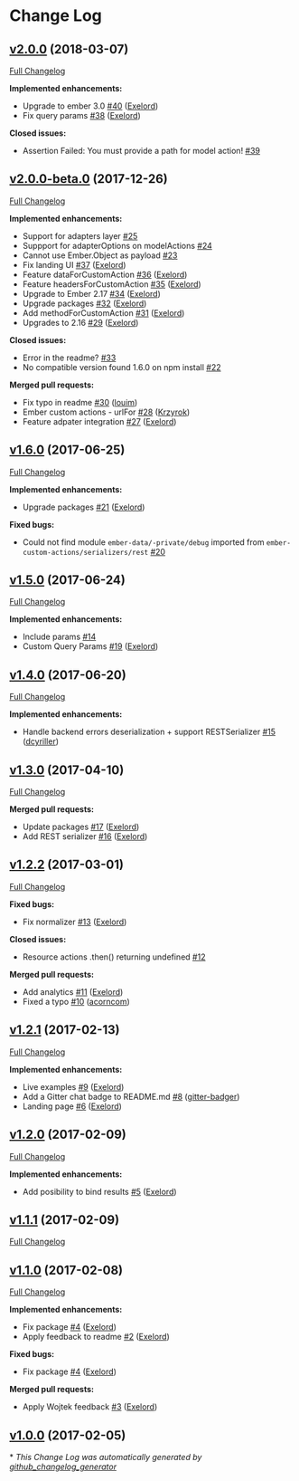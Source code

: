 # Change Log

## [v2.0.0](https://github.com/Exelord/ember-custom-actions/tree/v2.0.0) (2018-03-07)
[Full Changelog](https://github.com/Exelord/ember-custom-actions/compare/v2.0.0-beta.0...v2.0.0)

**Implemented enhancements:**

- Upgrade to ember 3.0 [\#40](https://github.com/Exelord/ember-custom-actions/pull/40) ([Exelord](https://github.com/Exelord))
- Fix query params [\#38](https://github.com/Exelord/ember-custom-actions/pull/38) ([Exelord](https://github.com/Exelord))

**Closed issues:**

- Assertion Failed: You must provide a path for model action! [\#39](https://github.com/Exelord/ember-custom-actions/issues/39)

## [v2.0.0-beta.0](https://github.com/Exelord/ember-custom-actions/tree/v2.0.0-beta.0) (2017-12-26)
[Full Changelog](https://github.com/Exelord/ember-custom-actions/compare/v1.6.0...v2.0.0-beta.0)

**Implemented enhancements:**

- Support for adapters layer [\#25](https://github.com/Exelord/ember-custom-actions/issues/25)
- Suppport for adapterOptions on modelActions [\#24](https://github.com/Exelord/ember-custom-actions/issues/24)
- Cannot use Ember.Object as payload [\#23](https://github.com/Exelord/ember-custom-actions/issues/23)
- Fix landing UI [\#37](https://github.com/Exelord/ember-custom-actions/pull/37) ([Exelord](https://github.com/Exelord))
- Feature dataForCustomAction [\#36](https://github.com/Exelord/ember-custom-actions/pull/36) ([Exelord](https://github.com/Exelord))
- Feature headersForCustomAction [\#35](https://github.com/Exelord/ember-custom-actions/pull/35) ([Exelord](https://github.com/Exelord))
- Upgrade to Ember 2.17 [\#34](https://github.com/Exelord/ember-custom-actions/pull/34) ([Exelord](https://github.com/Exelord))
- Upgrade packages [\#32](https://github.com/Exelord/ember-custom-actions/pull/32) ([Exelord](https://github.com/Exelord))
- Add methodForCustomAction [\#31](https://github.com/Exelord/ember-custom-actions/pull/31) ([Exelord](https://github.com/Exelord))
- Upgrades to 2.16 [\#29](https://github.com/Exelord/ember-custom-actions/pull/29) ([Exelord](https://github.com/Exelord))

**Closed issues:**

- Error in the readme? [\#33](https://github.com/Exelord/ember-custom-actions/issues/33)
- No compatible version found 1.6.0 on npm install [\#22](https://github.com/Exelord/ember-custom-actions/issues/22)

**Merged pull requests:**

- Fix typo in readme [\#30](https://github.com/Exelord/ember-custom-actions/pull/30) ([louim](https://github.com/louim))
- Ember custom actions - urlFor [\#28](https://github.com/Exelord/ember-custom-actions/pull/28) ([Krzyrok](https://github.com/Krzyrok))
- Feature adpater integration [\#27](https://github.com/Exelord/ember-custom-actions/pull/27) ([Exelord](https://github.com/Exelord))

## [v1.6.0](https://github.com/Exelord/ember-custom-actions/tree/v1.6.0) (2017-06-25)
[Full Changelog](https://github.com/Exelord/ember-custom-actions/compare/v1.5.0...v1.6.0)

**Implemented enhancements:**

- Upgrade packages [\#21](https://github.com/Exelord/ember-custom-actions/pull/21) ([Exelord](https://github.com/Exelord))

**Fixed bugs:**

- Could not find module `ember-data/-private/debug` imported from `ember-custom-actions/serializers/rest` [\#20](https://github.com/Exelord/ember-custom-actions/issues/20)

## [v1.5.0](https://github.com/Exelord/ember-custom-actions/tree/v1.5.0) (2017-06-24)
[Full Changelog](https://github.com/Exelord/ember-custom-actions/compare/v1.4.0...v1.5.0)

**Implemented enhancements:**

- Include params [\#14](https://github.com/Exelord/ember-custom-actions/issues/14)
- Custom Query Params [\#19](https://github.com/Exelord/ember-custom-actions/pull/19) ([Exelord](https://github.com/Exelord))

## [v1.4.0](https://github.com/Exelord/ember-custom-actions/tree/v1.4.0) (2017-06-20)
[Full Changelog](https://github.com/Exelord/ember-custom-actions/compare/v1.3.0...v1.4.0)

**Implemented enhancements:**

- Handle backend errors deserialization + support RESTSerializer [\#15](https://github.com/Exelord/ember-custom-actions/pull/15) ([dcyriller](https://github.com/dcyriller))

## [v1.3.0](https://github.com/Exelord/ember-custom-actions/tree/v1.3.0) (2017-04-10)
[Full Changelog](https://github.com/Exelord/ember-custom-actions/compare/v1.2.2...v1.3.0)

**Merged pull requests:**

- Update packages [\#17](https://github.com/Exelord/ember-custom-actions/pull/17) ([Exelord](https://github.com/Exelord))
- Add REST serializer [\#16](https://github.com/Exelord/ember-custom-actions/pull/16) ([Exelord](https://github.com/Exelord))

## [v1.2.2](https://github.com/Exelord/ember-custom-actions/tree/v1.2.2) (2017-03-01)
[Full Changelog](https://github.com/Exelord/ember-custom-actions/compare/v1.2.1...v1.2.2)

**Fixed bugs:**

- Fix normalizer [\#13](https://github.com/Exelord/ember-custom-actions/pull/13) ([Exelord](https://github.com/Exelord))

**Closed issues:**

- Resource actions .then\(\) returning undefined [\#12](https://github.com/Exelord/ember-custom-actions/issues/12)

**Merged pull requests:**

- Add analytics [\#11](https://github.com/Exelord/ember-custom-actions/pull/11) ([Exelord](https://github.com/Exelord))
- Fixed a typo [\#10](https://github.com/Exelord/ember-custom-actions/pull/10) ([acorncom](https://github.com/acorncom))

## [v1.2.1](https://github.com/Exelord/ember-custom-actions/tree/v1.2.1) (2017-02-13)
[Full Changelog](https://github.com/Exelord/ember-custom-actions/compare/v1.2.0...v1.2.1)

**Implemented enhancements:**

- Live examples [\#9](https://github.com/Exelord/ember-custom-actions/pull/9) ([Exelord](https://github.com/Exelord))
- Add a Gitter chat badge to README.md [\#8](https://github.com/Exelord/ember-custom-actions/pull/8) ([gitter-badger](https://github.com/gitter-badger))
- Landing page [\#6](https://github.com/Exelord/ember-custom-actions/pull/6) ([Exelord](https://github.com/Exelord))

## [v1.2.0](https://github.com/Exelord/ember-custom-actions/tree/v1.2.0) (2017-02-09)
[Full Changelog](https://github.com/Exelord/ember-custom-actions/compare/v1.1.1...v1.2.0)

**Implemented enhancements:**

- Add posibility to bind results [\#5](https://github.com/Exelord/ember-custom-actions/pull/5) ([Exelord](https://github.com/Exelord))

## [v1.1.1](https://github.com/Exelord/ember-custom-actions/tree/v1.1.1) (2017-02-09)
[Full Changelog](https://github.com/Exelord/ember-custom-actions/compare/v1.1.0...v1.1.1)

## [v1.1.0](https://github.com/Exelord/ember-custom-actions/tree/v1.1.0) (2017-02-08)
[Full Changelog](https://github.com/Exelord/ember-custom-actions/compare/v1.0.0...v1.1.0)

**Implemented enhancements:**

- Fix package [\#4](https://github.com/Exelord/ember-custom-actions/pull/4) ([Exelord](https://github.com/Exelord))
- Apply feedback to readme [\#2](https://github.com/Exelord/ember-custom-actions/pull/2) ([Exelord](https://github.com/Exelord))

**Fixed bugs:**

- Fix package [\#4](https://github.com/Exelord/ember-custom-actions/pull/4) ([Exelord](https://github.com/Exelord))

**Merged pull requests:**

- Apply Wojtek  feedback [\#3](https://github.com/Exelord/ember-custom-actions/pull/3) ([Exelord](https://github.com/Exelord))

## [v1.0.0](https://github.com/Exelord/ember-custom-actions/tree/v1.0.0) (2017-02-05)


\* *This Change Log was automatically generated by [github_changelog_generator](https://github.com/skywinder/Github-Changelog-Generator)*